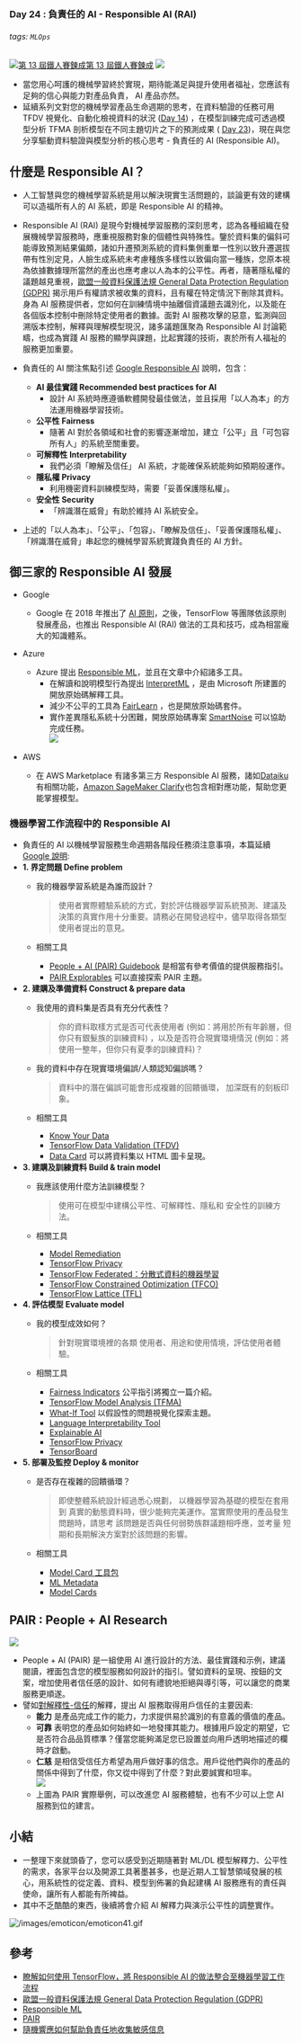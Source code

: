 ### Day 24 : 負責任的 AI - Responsible AI (RAI)

###### tags: `MLOps`
[![](https://d1dwq032kyr03c.cloudfront.net/images/ironman_sticker/13/ai-and-data.png?sticker "第 13 屆鐵人賽鍊成")第 13 屆鐵人賽鍊成](https://ithelp.ithome.com.tw/users/20121130/ironman/4015)
[![](https://img.shields.io/badge/iThome%E9%90%B5%E4%BA%BA%E8%B3%BD2021-%E5%A8%81%E5%88%A9%E6%96%AF-blue)](https://ithelp.ithome.com.tw/articles/10270241)


-   當您用心呵護的機械學習終於實現，期待能滿足與提升使用者福祉，您應該有足夠的信心與能力對產品負責， AI 產品亦然。
-   延續系列文對您的機械學習產品生命週期的思考，在資料驗證的任務可用 TFDV 視覺化、自動化檢視資料的狀況 ([Day 14](https://ithelp.ithome.com.tw/articles/10263091)) ，在模型訓練完成可透過模型分析 TFMA 剖析模型在不同主題切片之下的預測成果 ( [Day 23](https://ithelp.ithome.com.tw/articles/10269467))，現在與您分享驅動資料驗證與模型分析的核心思考 \- 負責任的 AI (Responsible AI)。

什麼是 Responsible AI？
-------------------

-   人工智慧與您的機械學習系統是用以解決現實生活問題的，談論更有效的建構可以造福所有人的 AI 系統，即是 Responsible AI 的精神。
    
-   Responsible AI (RAI) 是現今對機械學習服務的深刻思考，認為各種組織在發展機械學習服務時，應重視服務對象的個體性與特殊性。鑒於資料集的偏斜可能導致預測結果偏頗，諸如升遷預測系統的資料集側重單一性別以致升遷選拔帶有性別定見，人臉生成系統未考慮種族多樣性以致偏向當一種族，您原本視為依據數據理所當然的產出也應考慮以人為本的公平性。再者，隨著隱私權的議題越見重視，[歐盟一般資料保護法規 General Data Protection Regulation (GDPR)](https://zh.wikipedia.org/wiki/%E6%AD%90%E7%9B%9F%E4%B8%80%E8%88%AC%E8%B3%87%E6%96%99%E4%BF%9D%E8%AD%B7%E8%A6%8F%E7%AF%84) 揭示用戶有權請求被收集的資料，且有權在特定情況下刪除其資料。身為 AI 服務提供者，您如何在訓練情境中抽離個資議題去識別化，以及能在各個版本控制中刪除特定使用者的數據。面對 AI 服務攻擊的惡意，監測與回溯版本控制，解釋與理解模型現況，諸多議題匯聚為 Responsible AI 討論範疇，也成為實踐 AI 服務的顯學與課題，比起實踐的技術，衷於所有人福祉的服務更加重要。
    
-   負責任的 AI 關注焦點引述 [Google Responsible AI](https://www.tensorflow.org/responsible_ai) 說明，包含：
    
    -   **AI 最佳實踐 Recommended best practices for AI**
        -   設計 AI 系統時應遵循軟體開發最佳做法，並且採用「以人為本」的方法運用機器學習技術。
    -   **公平性 Fairness**
        -   隨著 AI 對於各領域和社會的影響逐漸增加，建立「公平」且「可包容所有人」的系統至關重要。
    -   **可解釋性 Interpretability**
        -   我們必須「瞭解及信任」 AI 系統，才能確保系統能夠如預期般運作。
    -   **隱私權 Privacy**
        -   利用機密資料訓練模型時，需要「妥善保護隱私權」。
    -   **安全性 Security**
        -   「辨識潛在威脅」有助於維持 AI 系統安全。
-   上述的「以人為本」、「公平」、「包容」、「瞭解及信任」、「妥善保護隱私權」、「辨識潛在威脅」串起您的機械學習系統實踐負責任的 AI 方針。
    

御三家的 Responsible AI 發展
----------------------

-   Google
    
    -   Google 在 2018 年推出了 [AI 原則](https://www.blog.google/technology/ai/ai-principles/)，之後，TensorFlow 等團隊依該原則發展產品，也推出 Responsible AI (RAI) 做法的工具和技巧，成為相當龐大的知識體系。
-   Azure
    
    -   Azure 提出 [Responsible ML](https://docs.microsoft.com/zh-tw/azure/machine-learning/concept-responsible-ml)，並且在文章中介紹諸多工具。
        -   在解讀和說明模型行為提出 [InterpretML](https://github.com/interpretml/interpret) ，是由 Microsoft 所建置的開放原始碼解釋工具。
        -   減少不公平的工具為 [FairLearn](https://github.com/fairlearn/fairlearn) ，也是開放原始碼套件。
        -   實作差異隱私系統十分困難，開放原始碼專案 [SmartNoise](https://github.com/opendifferentialprivacy/smartnoise-core) 可以協助完成任務。  
            ![](https://i.imgur.com/qgkwLI3.png)
-   AWS
    
    -   在 AWS Marketplace 有諸多第三方 Responsible AI 服務，諸如[Dataiku](https://www.dataiku.com/) 有相關功能，[Amazon SageMaker Clarify](https://aws.amazon.com/tw/sagemaker/clarify/)也包含相對應功能，幫助您更能掌握模型。

### 機器學習工作流程中的 Responsible AI

-   負責任的 AI 以機械學習服務生命週期各階段任務須注意事項，本篇延續[Google 說明](https://www.tensorflow.org/responsible_ai):
-   **1\. 界定問題 Define problem**
    -   我的機器學習系統是為誰而設計？
        
        > 使用者實際體驗系統的方式，對於評估機器學習系統預測、建議及決策的真實作用十分重要。請務必在開發過程中，儘早取得各類型使用者提出的意見。
        
    -   相關工具
        -   [People + AI (PAIR) Guidebook](https://pair.withgoogle.com/guidebook/) 是相當有參考價值的提供服務指引。
        -   [PAIR Explorables](https://pair.withgoogle.com/explorables/) 可以直接探索 PAIR 主題。
-   **2\. 建購及準備資料 Construct & prepare data**
    -   我使用的資料集是否具有充分代表性？
        
        > 你的資料取樣方式是否可代表使用者 (例如：將用於所有年齡層，但你只有銀髮族的訓練資料) ，以及是否符合現實環境情況 (例如：將使用一整年，但你只有夏季的訓練資料)？
        
    -   我的資料中存在現實環境偏誤/人類認知偏誤嗎？
        
        > 資料中的潛在偏誤可能會形成複雜的回饋循環， 加深既有的刻板印象。
        
    -   相關工具
        -   [Know Your Data](https://knowyourdata.withgoogle.com/)
        -   [TensorFlow Data Validation (TFDV)](https://www.tensorflow.org/tfx/guide/tfdv)
        -   [Data Card](https://research.google/static/documents/datasets/crowdsourced-high-quality-colombian-spanish-es-co-multi-speaker-speech-dataset.pdf) 可以將資料集以 HTML 圖卡呈現。
-   **3\. 建購及訓練資料 Build & train model**
    -   我應該使用什麼方法訓練模型？
        
        > 使用可在模型中建構公平性、可解釋性、隱私和 安全性的訓練方法。
        
    -   相關工具
        -   [Model Remediation](https://www.tensorflow.org/responsible_ai/model_remediation)
        -   [TensorFlow Privacy](https://www.tensorflow.org/responsible_ai/privacy/guide)
        -   [TensorFlow Federated：分散式資料的機器學習](https://www.tensorflow.org/federated)
        -   [TensorFlow Constrained Optimization (TFCO)](https://github.com/google-research/tensorflow_constrained_optimization/blob/master/README.md)
        -   [TensorFlow Lattice (TFL)](https://www.tensorflow.org/lattice/overview)
-   **4\. 評估模型 Evaluate model**
    -   我的模型成效如何？
        
        > 針對現實環境裡的各類 使用者、用途和使用情境，評估使用者體驗。
        
    -   相關工具
        -   [Fairness Indicators](https://www.tensorflow.org/responsible_ai/fairness_indicators/guide) 公平指引將獨立一篇介紹。
        -   [TensorFlow Model Analysis (TFMA)](https://www.tensorflow.org/tfx/model_analysis/install)
        -   [What-If Tool](https://pair-code.github.io/what-if-tool/) 以假設性的問題視覺化探索主題。
        -   [Language Interpretability Tool](https://www.tensorflow.org/responsible_ai)
        -   [Explainable AI](https://cloud.google.com/explainable-ai)
        -   [TensorFlow Privacy](https://blog.tensorflow.org/2020/06/introducing-new-privacy-testing-library.html)
        -   [TensorBoard](https://www.tensorflow.org/tensorboard/get_started)
-   **5\. 部署及監控 Deploy & monitor**
    -   是否存在複雜的回饋循環？
        
        > 即使整體系統設計經過悉心規劃， 以機器學習為基礎的模型在套用到 真實的動態資料時，很少能夠完美運作。當實際使用的產品發生問題時，請思考 該問題是否與任何弱勢族群議題相呼應，並考量 短期和長期解決方案對於該問題的影響。
        
    -   相關工具
        -   [Model Card 工具包](https://www.tensorflow.org/responsible_ai/model_card_toolkit/guide)
        -   [ML Metadata](https://www.tensorflow.org/tfx/guide/mlmd)
        -   [Model Cards](https://modelcards.withgoogle.com/about)

PAIR : People + AI Research
---------------------------

![](https://i.imgur.com/1fHNW1l.png)

-   People + AI (PAIR) 是一組使用 AI 進行設計的方法、最佳實踐和示例，建議閱讀，裡面包含您的模型服務如何設計的指引。譬如資料的呈現、按鈕的文案，增加使用者信任感的設計、如何有禮貌地拒絕與導引等，可以讓您的商業服務更順遂。
-   譬如[對解釋性-信任](https://pair.withgoogle.com/chapter/explainability-trust/)的解釋，提出 AI 服務取得用戶信任的主要因素:
    -   **能力** 是產品完成工作的能力，力求提供易於識別的有意義的價值的產品。
    -   **可靠** 表明您的產品如何始終如一地發揮其能力。根據用戶設定的期望，它是否符合品品質標準？僅當您能夠滿足您已設置並向用戶透明地描述的欄時才啟動。
    -   **仁慈** 是相信受信任方希望為用戶做好事的信念。用戶從他們與你的產品的關係中得到了什麼，你又從中得到了什麼？對此要誠實和坦率。  
        ![](https://i.imgur.com/FRzg1eY.png)
    -   上圖為 PAIR 實際舉例，可以改進您 AI 服務體驗，也有不少可以上您 AI 服務到位的建言。

小結
--

-   一整理下來就頭昏了，您可以感受到近期隨著對 ML/DL 模型解釋力、公平性的需求，各家平台以及開源工具著墨甚多，也是近期人工智慧領域發展的核心，用系統性的從定義、資料、模型到佈署的負起建構 AI 服務應有的責任與使命，讓所有人都能有所裨益。
-   其中不乏酷酷的東西，後續將會介紹 AI 解釋力與演示公平性的調整實作。

![/images/emoticon/emoticon41.gif](https://ithelp.ithome.com.tw/images/emoticon/emoticon41.gif)

參考
--

-   [瞭解如何使用 TensorFlow，將 Responsible AI 的做法整合至機器學習工作流程](https://www.tensorflow.org/responsible_ai)
-   [歐盟一般資料保護法規 General Data Protection Regulation (GDPR)](https://zh.wikipedia.org/wiki/%E6%AD%90%E7%9B%9F%E4%B8%80%E8%88%AC%E8%B3%87%E6%96%99%E4%BF%9D%E8%AD%B7%E8%A6%8F%E7%AF%84)
-   [Responsible ML](https://docs.microsoft.com/zh-tw/azure/machine-learning/concept-responsible-ml)
-   [PAIR](https://pair.withgoogle.com/)
-   [隨機響應如何幫助負責任地收集敏感信息](https://pair.withgoogle.com/explorables/anonymization/)
